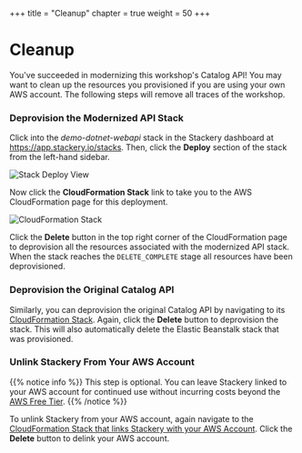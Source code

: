 +++
title = "Cleanup"
chapter = true
weight = 50
+++

# Cleanup
You've succeeded in modernizing this workshop's Catalog API! You may want to clean up the resources you provisioned if you are using your own AWS account. The following steps will remove all traces of the workshop.

### Deprovision the Modernized API Stack
Click into the *demo-dotnet-webapi* stack in the Stackery dashboard at https://app.stackery.io/stacks. Then, click the **Deploy** section of the stack from the left-hand sidebar.

![Stack Deploy View](/images/deployment.png)

Now click the **CloudFormation Stack** link to take you to the AWS CloudFormation page for this deployment.

![CloudFormation Stack](/images/cloudformation.png)

Click the **Delete** button in the top right corner of the CloudFormation page to deprovision all the resources associated with the modernized API stack. When the stack reaches the `DELETE_COMPLETE` stage all resources have been deprovisioned.

### Deprovision the Original Catalog API
Similarly, you can deprovision the original Catalog API by navigating to its [CloudFormation Stack](https://console.aws.amazon.com/cloudformation/home#/stacks/stackinfo?filteringStatus=active&filteringText=&viewNested=true&hideStacks=false&stackId=stackery-demo-dotnet). Again, click the **Delete** button to deprovision the stack. This will also automatically delete the Elastic Beanstalk stack that was provisioned.

### Unlink Stackery From Your AWS Account
{{% notice info %}}
This step is optional. You can leave Stackery linked to your AWS account for continued use without incurring costs beyond the [AWS Free Tier](https://aws.amazon.com/free/).
{{% /notice %}}

To unlink Stackery from your AWS account, again navigate to the [CloudFormation Stack that links Stackery with your AWS Account](https://console.aws.amazon.com/cloudformation/home#/stacks/stackinfo?filteringStatus=active&filteringText=&viewNested=true&hideStacks=false&stackId=stackery). Click the **Delete** button to delink your AWS account.